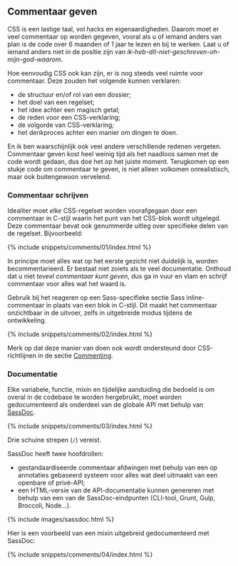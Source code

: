 
## Commentaar geven

CSS is een lastige taal, vol hacks en eigenaardigheden. Daarom moet er veel commentaar op worden gegeven, vooral als u of iemand anders van plan is de code over 6 maanden of 1 jaar te lezen en bij te werken. Laat u of iemand anders niet in de positie zijn van *ik-heb-dit-niet-geschreven-oh-mijn-god-waarom*.

Hoe eenvoudig CSS ook kan zijn, er is nog steeds veel ruimte voor commentaar. Deze zouden het volgende kunnen verklaren:

* de structuur en/of rol van een dossier;
* het doel van een regelset;
* het idee achter een magisch getal;
* de reden voor een CSS-verklaring;
* de volgorde van CSS-verklaring;
* het denkproces achter een manier om dingen te doen.

En ik ben waarschijnlijk ook veel andere verschillende redenen vergeten. Commentaar geven kost heel weinig tijd als het naadloos samen met de code wordt gedaan, dus doe het op het juiste moment. Terugkomen op een stukje code om commentaar te geven, is niet alleen volkomen onrealistisch, maar ook buitengewoon vervelend.

### Commentaar schrijven

Idealiter moet *elke* CSS-regelset worden voorafgegaan door een commentaar in C-stijl waarin het punt van het CSS-blok wordt uitgelegd. Deze commentaar bevat ook genummerde uitleg over specifieke delen van de regelset. Bijvoorbeeld:

{% include snippets/comments/01/index.html %}

In principe moet alles wat op het eerste gezicht niet duidelijk is, worden becommentarieerd. Er bestaat niet zoiets als te veel documentatie. Onthoud dat u niet *teveel commentaar kunt geven*, dus ga in vuur en vlam en schrijf commentaar voor alles wat het waard is.

Gebruik bij het reageren op een Sass-specifieke sectie Sass inline-commentaar in plaats van een blok in C-stijl. Dit maakt het commentaar onzichtbaar in de uitvoer, zelfs in uitgebreide modus tijdens de ontwikkeling.

{% include snippets/comments/02/index.html %}

Merk op dat deze manier van doen ook wordt ondersteund door CSS-richtlijnen in de sectie [Commenting](https://cssguidelin.es/#commenting).

### Documentatie

Elke variabele, functie, mixin en tijdelijke aanduiding die bedoeld is om overal in de codebase te worden hergebruikt, moet worden gedocumenteerd als onderdeel van de globale API met behulp van [SassDoc](http://sassdoc.com).

{% include snippets/comments/03/index.html %}

<div class="note">
  <p>Drie schuine strepen (<code>/</code>) vereist.</p>
</div>

SassDoc heeft twee hoofdrollen:

* gestandaardiseerde commentaar afdwingen met behulp van een op annotaties gebaseerd systeem voor alles wat deel uitmaakt van een openbare of privé-API;
* een HTML-versie van de API-documentatie kunnen genereren met behulp van een van de SassDoc-eindpunten (CLI-tool, Grunt, Gulp, Broccoli, Node…).

{% include images/sassdoc.html %}

Hier is een voorbeeld van een mixin uitgebreid gedocumenteerd met SassDoc:

{% include snippets/comments/04/index.html %}

